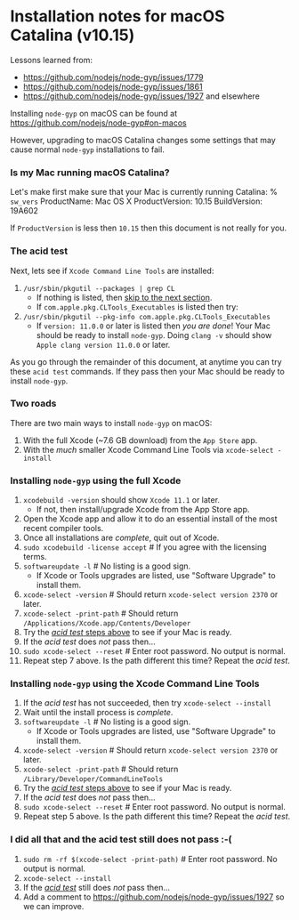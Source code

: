 # Installation notes for macOS Catalina (v10.15)

Lessons learned from:
* https://github.com/nodejs/node-gyp/issues/1779
* https://github.com/nodejs/node-gyp/issues/1861
* https://github.com/nodejs/node-gyp/issues/1927 and elsewhere

Installing `node-gyp` on macOS can be found at https://github.com/nodejs/node-gyp#on-macos

However, upgrading to macOS Catalina changes some settings that may cause normal `node-gyp` installations to fail.

### Is my Mac running macOS Catalina?
Let's make first make sure that your Mac is currently running Catalina:
% `sw_vers`
    ProductName:	Mac OS X
    ProductVersion:	10.15
    BuildVersion:	19A602

If `ProductVersion` is less then `10.15` then this document is not really for you.

### The acid test
Next, lets see if `Xcode Command Line Tools` are installed:
1. `/usr/sbin/pkgutil --packages | grep CL`
    * If nothing is listed, then [skip to the next section](#Two-roads).
    * If `com.apple.pkg.CLTools_Executables` is listed then try:
2. `/usr/sbin/pkgutil --pkg-info com.apple.pkg.CLTools_Executables`
    * If `version: 11.0.0` or later is listed then _you are done_!  Your Mac should be ready to install `node-gyp`.  Doing `clang -v` should show `Apple clang version 11.0.0` or later.

As you go through the remainder of this document, at anytime you can try these `acid test` commands. If they pass then your Mac should be ready to install `node-gyp`.

### Two roads
There are two main ways to install `node-gyp` on macOS:
1. With the full Xcode (~7.6 GB download) from the `App Store` app.
2. With the _much_ smaller Xcode Command Line Tools via `xcode-select -install`

### Installing `node-gyp` using the full Xcode
1. `xcodebuild -version` should show `Xcode 11.1` or later.
    * If not, then install/upgrade Xcode from the App Store app.
2. Open the Xcode app and allow it to do an essential install of the most recent compiler tools.
3. Once all installations are _complete_, quit out of Xcode.
4. `sudo xcodebuild -license accept`  # If you agree with the licensing terms.
5. `softwareupdate -l`  # No listing is a good sign.
    * If Xcode or Tools upgrades are listed, use "Software Upgrade" to install them.
6. `xcode-select -version`  # Should return `xcode-select version 2370` or later.
7. `xcode-select -print-path`  # Should return `/Applications/Xcode.app/Contents/Developer`
8. Try the [_acid test_ steps above](#The-acid-test) to see if your Mac is ready.
9. If the _acid test_ does _not_ pass then...
10. `sudo xcode-select --reset`  # Enter root password.  No output is normal.
11. Repeat step 7 above.  Is the path different this time?  Repeat the _acid test_.

### Installing `node-gyp` using the Xcode Command Line Tools
1. If the _acid test_ has not succeeded, then try `xcode-select --install`
2. Wait until the install process is _complete_.
3. `softwareupdate -l`  # No listing is a good sign.
    * If Xcode or Tools upgrades are listed, use "Software Upgrade" to install them.
4. `xcode-select -version`  # Should return `xcode-select version 2370` or later.
5. `xcode-select -print-path`  # Should return `/Library/Developer/CommandLineTools`
6. Try the [_acid test_ steps above](#The-acid-test) to see if your Mac is ready.
7. If the _acid test_ does _not_ pass then...
8. `sudo xcode-select --reset`  # Enter root password.  No output is normal.
9. Repeat step 5 above.  Is the path different this time?  Repeat the _acid test_.

### I did all that and the acid test still does not pass :-(
1. `sudo rm -rf $(xcode-select -print-path)`  # Enter root password.  No output is normal.
2. `xcode-select --install`
3. If the [_acid test_](#The-acid-test) still does _not_ pass then...
4. Add a comment to https://github.com/nodejs/node-gyp/issues/1927 so we can improve.
